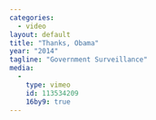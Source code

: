 ```yaml
---
categories:
  - video
layout: default
title: "Thanks, Obama"
year: "2014"
tagline: "Government Surveillance"
media:
  -
    type: vimeo
    id: 113534209
    16by9: true
---
```

